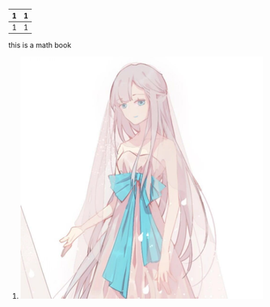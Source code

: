 | 1 | 1 |
| :--- | :--- |
| 1 | 1 |

this is a math book

1. ![](/assets/微信图片_20190612204321.jpg)



